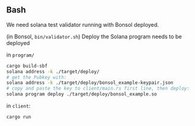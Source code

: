 ## Bash

We need solana test validator running with Bonsol deployed.

(in Bonsol, `bin/validator.sh`)
Deploy the Solana program needs to be deployed

in `program/`
```bash
cargo build-sbf
solana address -k ./target/deploy/
# get the Pubkey with:
solana address -k ./target/deploy/bonsol_example-keypair.json
# copy and paste the key to client/main.rs first line, then deploy:
solana program deploy ./target/deploy/bonsol_example.so
```

in `client`:
```bash
cargo run
```